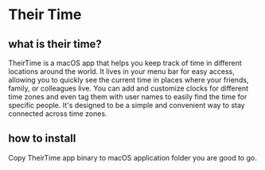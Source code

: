 # Their Time

## what is their time?
TheirTime is a macOS app that helps you keep track of time in different locations around the world. It lives in your menu bar for easy access, allowing you to quickly see the current time in places where your friends, family, or colleagues live. You can add and customize clocks for different time zones and even tag them with user names to easily find the time for specific people. It's designed to be a simple and convenient way to stay connected across time zones.

## how to install
Copy TheirTime app  binary to macOS application folder you are good to go.
